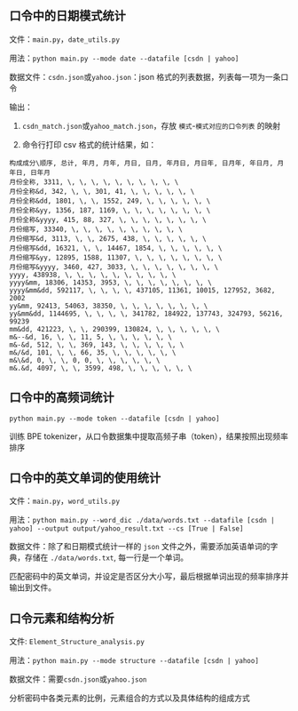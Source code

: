 ## 口令中的日期模式统计

文件：`main.py`，`date_utils.py`

用法：`python main.py --mode date --datafile [csdn | yahoo]`

数据文件：`csdn.json`或`yahoo.json`：json 格式的列表数据，列表每一项为一条口令

输出：

1. `csdn_match.json`或`yahoo_match.json`，存放 `模式`-`模式对应的口令列表` 的映射

2. 命令行打印 csv 格式的统计结果，如：

```
构成成分\顺序, 总计, 年月, 月年, 月日, 日月, 年月日, 月日年, 日月年, 年日月, 月年日, 日年月
月份全称, 3311, \, \, \, \, \, \, \, \, \, \
月份全称&d, 342, \, \, 301, 41, \, \, \, \, \, \
月份全称&dd, 1801, \, \, 1552, 249, \, \, \, \, \, \
月份全称&yy, 1356, 187, 1169, \, \, \, \, \, \, \, \
月份全称&yyyy, 415, 88, 327, \, \, \, \, \, \, \, \
月份缩写, 33340, \, \, \, \, \, \, \, \, \, \
月份缩写&d, 3113, \, \, 2675, 438, \, \, \, \, \, \
月份缩写&dd, 16321, \, \, 14467, 1854, \, \, \, \, \, \
月份缩写&yy, 12895, 1588, 11307, \, \, \, \, \, \, \, \
月份缩写&yyyy, 3460, 427, 3033, \, \, \, \, \, \, \, \
yyyy, 438938, \, \, \, \, \, \, \, \, \, \
yyyy&mm, 18306, 14353, 3953, \, \, \, \, \, \, \, \
yyyy&mm&dd, 592117, \, \, \, \, 437105, 11361, 10015, 127952, 3682, 2002
yy&mm, 92413, 54063, 38350, \, \, \, \, \, \, \, \
yy&mm&dd, 1144695, \, \, \, \, 341782, 184922, 137743, 324793, 56216, 99239
mm&dd, 421223, \, \, 290399, 130824, \, \, \, \, \, \
m&--&d, 16, \, \, 11, 5, \, \, \, \, \, \
m&-&d, 512, \, \, 369, 143, \, \, \, \, \, \
m&/&d, 101, \, \, 66, 35, \, \, \, \, \, \
m&\&d, 0, \, \, 0, 0, \, \, \, \, \, \
m&.&d, 4097, \, \, 3599, 498, \, \, \, \, \, \
```

## 口令中的高频词统计

`python main.py --mode token --datafile [csdn | yahoo]`

训练 BPE tokenizer，从口令数据集中提取高频子串（token），结果按照出现频率排序

## 口令中的英文单词的使用统计

文件：`main.py`，`word_utils.py`

用法：`python main.py --word_dic ./data/words.txt --datafile [csdn | yahoo] --output output/yahoo_result.txt --cs [True | False]`

数据文件：除了和日期模式统计一样的 `json` 文件之外，需要添加英语单词的字典，存储在 `./data/words.txt`, 每一行是一个单词。

匹配密码中的英文单词，并设定是否区分大小写，最后根据单词出现的频率排序并输出到文件。

## 口令元素和结构分析

文件: `Element_Structure_analysis.py`

用法：`python main.py --mode structure --datafile [csdn | yahoo]`

数据文件：需要`csdn.json`或`yahoo.json`

分析密码中各类元素的比例，元素组合的方式以及具体结构的组成方式